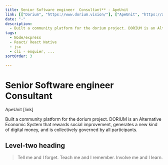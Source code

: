 ```yaml
---
title: Senior Software engineer  Consultant** - ApeUnit
link: [["Dorium", "https://www.dorium.vision/"], ["ApeUnit", "https://apeunit.com/"]]
date: "-"
description: 
  - Built a community platform for the dorium project. DORIUM is an Alternative Economic System that rewards social improvement, generates a new kind of digital money, and is collectively governed by all participants. 
tags:
  - Node/express
  - React/ React Native
  - jsx
  - cli - enquier, ...
sortOrder: 3

---
```


# Senior Software engineer  Consultant

ApeUnit [link]

Built a community platform for the dorium project. DORIUM is an Alternative Economic System that rewards social improvement, generates a new kind of digital money, and is collectively governed by all participants. 



## Level-two heading

> Tell me and I forget. Teach me and I remember. Involve me and I learn.


